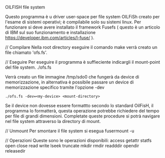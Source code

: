 
OILFISH file system


Questo programma è u driver user-space per file system OILFiSh
creato per l'esame di sistemi operativi; è compilabile solo su
sistemi linux.
Per funzionare si deve avere installato il framework Fusefs
( questo è un articolo di IBM sul suo funzionamento e installazione 
https://developer.ibm.com/articles/l-fuse/ ).

// Compilare
Nella root directory eseguire il comando 
    make
verrà creato un file chiamato 'ofs.fs'.

// Eseguire
Per eseguire il programma è suffieciente indicargli il mount-point
del file system.
    ./ofs.fs <mount-directory>

Verrà creato un file immagine /tmp/sdo0 che fungerà da device di
memorizzazione, in alternativa è possibile passare un device
di memorizzazione specifico tramite l'opzione -dev

    ./ofs.fs -dev=<my-device> <mount-directory>

Se il device non dovesse essere formattto secondo lo standard
OilFisH, il programma lo formatterà, questa operazione potrebbe
richiedere del tempo per file di grandi dimensioni.
Completate queste procedure si potrà navigare nel file system
attraverso la directory di mount.

// Unmount
Per smontare il file system si esegua
    fusermount -u <mount-directory>

// Operazioni
Queste sono le operazioni disponibili:
    access
    getattr
    statfs
    open
    close
    read
    write
    lseek
    truncate
    mkdir
    rmdir
    readddir
    opendir
    releasedir
